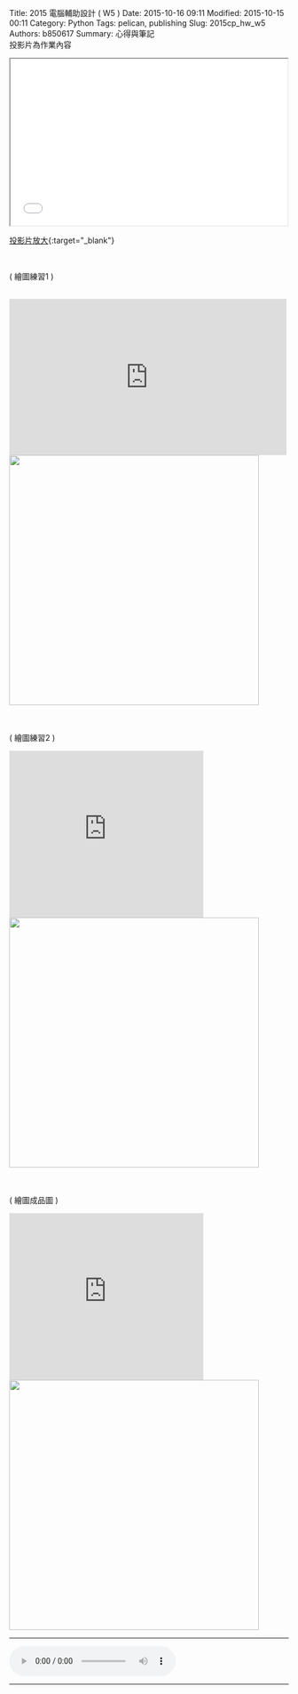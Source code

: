 Title: 2015 電腦輔助設計 ( W5 )
Date: 2015-10-16 09:11
Modified: 2015-10-15 00:11
Category: Python
Tags: pelican, publishing
Slug: 2015cp_hw_w5
Authors: b850617
Summary: 心得與筆記
<br>
投影片為作業內容

<iframe src="simplest3.html" width="500" height="300"></iframe>

[投影片放大](simplest3.html){:target="_blank"}

<br>
<p>( 繪圖練習1 )</p>
<br>
<iframe src="https://copy.com/S6TEFymfRmGGqG8i" width="500" height="281" frameborder="0" webkitallowfullscreen mozallowfullscreen allowfullscreen></iframe>
<br>
<img src="https://copy.com/GAz0F1F1YBVqomkN"width="450"height="450">

<br>
<br>
<br>
<p>( 繪圖練習2 )</p>
<embed src="https://copy.com/Lbln1jLjfTiFbGae" width="350" height="300"  autostart="true或false"></embed>
<img src="https://copy.com/aSLkL9FI4TQ3Lhq7"width="450"height="450">
<br>
<br>
<br>
<p>( 繪圖成品圖 )</p>
<embed src="https://copy.com/sbLwb7ouBEyBbu2Q" width="350" height="300"  autostart="true或false"></embed>
<img src="https://copy.com/AZcqewxQbXK2Eqhu"width="450"height="450">
<br>
<hr>
<html>
<head>
<title>帝都大學</title>
</head>
<body>
    <audio controls autoplay>
        <source src="https://copy.com/ZmDRmsoyRTEkmfUd">
    </audio>
</body>
</html>
<hr>
